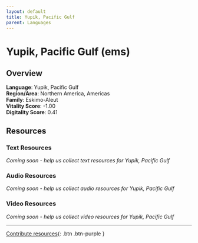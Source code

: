 ```yaml
---
layout: default
title: Yupik, Pacific Gulf
parent: Languages
---
```


# Yupik, Pacific Gulf (ems)

## Overview

**Language**: Yupik, Pacific Gulf  
**Region/Area**: Northern America, Americas  
**Family**: Eskimo-Aleut  
**Vitality Score**: -1.00  
**Digitality Score**: 0.41  

## Resources

### Text Resources
*Coming soon - help us collect text resources for Yupik, Pacific Gulf*

### Audio Resources
*Coming soon - help us collect audio resources for Yupik, Pacific Gulf*

### Video Resources
*Coming soon - help us collect video resources for Yupik, Pacific Gulf*

---

[Contribute resources](https://fairtrain.github.io/){: .btn .btn-purple }
